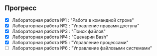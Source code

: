 ## Прогресс

- [x] Лабораторная работа №1 :  "Работа в командной строке"
- [x] Лабораторная работа №2 :  "Управление правами доступа"
- [x] Лабораторная работа №3 :  "Поиск файлов"
- [x] Лабораторная работа №4 :  "Сценарии Bash"
- [x] Лабораторная работа №5 :  "Управление процессами"
- [ ] Лабораторная работа №6 :  "Управление файловыми системами"
